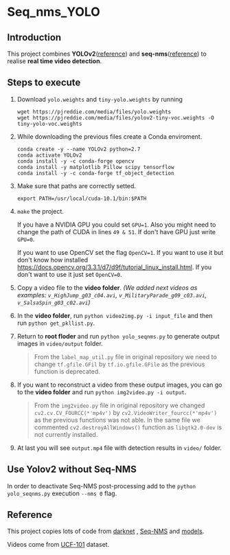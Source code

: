 # Seq_nms_YOLO

## Introduction

This project combines **YOLOv2**([reference](https://arxiv.org/abs/1506.02640)) and **seq-nms**([reference](https://arxiv.org/abs/1602.08465)) to realise **real time video detection**.

## Steps to execute


1. Download `yolo.weights` and `tiny-yolo.weights` by running
    ```
    wget https://pjreddie.com/media/files/yolo.weights
    wget https://pjreddie.com/media/files/yolov2-tiny-voc.weights -O tiny-yolo-voc.weights
    ```
1. While downloading the previous files create a Conda enviroment.
    ```
    conda create -y --name YOLOv2 python=2.7
    conda activate YOLOv2
    conda install -y -c conda-forge opencv
    conda install -y matplotlib Pillow scipy tensorflow
    conda install -y -c conda-forge tf_object_detection
    ```   
1. Make sure that paths are correctly setted.
    ```
    export PATH=/usr/local/cuda-10.1/bin:$PATH
    ```
1. `make` the project.

    If you have a NVIDIA GPU you could set `GPU=1`. Also you might need to change the path of CUDA in lines `49 & 51`. If don't have GPU just write `GPU=0`.

    If you want to use OpenCV set the flag `OpenCV=1`. If you want to use it but don't know how installed https://docs.opencv.org/3.3.1/d7/d9f/tutorial_linux_install.html. If you don't want to use it just set `OpenCV=0`.

1. Copy a video file to the **video folder**. _(We added next videos as examples: `v_HighJump_g03_c04.avi`, `v_MilitaryParade_g09_c03.avi`, `v_SalsaSpin_g03_c02.avi`)_
1. In the **video folder**, run `python video2img.py -i input_file` and then run `python get_pkllist.py`.
1. Return to **root floder** and run `python yolo_seqnms.py` to generate output images in `video/output` folder.
    > From the `label_map_util.py` file in original repository we need to change `tf.gfile.GFil` by `tf.io.gfile.GFile` as the previous function is deprecated.
1. If you want to reconstruct a video from these output images, you can go to the **video folder** and run `python img2video.py -i output`.
    > From the `img2video.py` file in original repository we changed `cv2.cv.CV_FOURCC(*'mp4v')` by `cv2.VideoWriter_fourcc(*'mp4v')` as the previous functions was not able.
    > In the same file we commented `cv2.destroyAllWindows()` function as `libgtk2.0-dev` is not currently installed.
1. At last you will see `output.mp4` file with detection results in `video/` folder.

## Use Yolov2 without Seq-NMS

In order to deactivate Seq-NMS post-processing add to the `python yolo_seqnms.py` execution `--nms 0` flag.

## Reference

This project copies lots of code from [darknet](https://github.com/pjreddie/darknet) , [Seq-NMS](https://github.com/lrghust/Seq-NMS) and  [models](https://github.com/tensorflow/models).

Videos come from [UCF-101](https://www.crcv.ucf.edu/data/UCF101.php) dataset.
